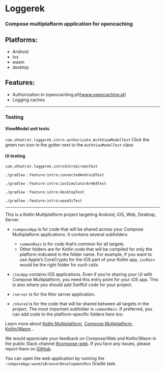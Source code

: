 # Loggerek

### Compose multiplaftorm application for opencaching

## Platforms:
- Android
- Ios
- wasm
- desktop

## Features:
- Authorization in (opencaching.pl)[www.opencaching.pl]
- Logging caches



--- 
### Testing

#### ViewModel unit tests

`com.shhatrat.loggerek.intro.authorizate.AuthViewModelTest`
Click the green run icon in the gutter next to the `AuthViewModelTest` class


#### Ui testing

`com.shhatrat.loggerek.introIntroScreenTest`
```android
./gradlew :feature:intro:connectedAndroidTest
```

```ios
./gradlew :feature:intro:iosSimulatorArm64Test
```

```desktop
./gradlew :feature:intro:desktopTest
```

```wasm
./gradlew :feature:intro:wasmJsTest
```

--- 

This is a Kotlin Multiplatform project targeting Android, iOS, Web, Desktop, Server.

* `/composeApp` is for code that will be shared across your Compose Multiplatform applications.
  It contains several subfolders:
    - `commonMain` is for code that’s common for all targets.
    - Other folders are for Kotlin code that will be compiled for only the platform indicated in the folder name.
      For example, if you want to use Apple’s CoreCrypto for the iOS part of your Kotlin app,
      `iosMain` would be the right folder for such calls.

* `/iosApp` contains iOS applications. Even if you’re sharing your UI with Compose Multiplatform,
  you need this entry point for your iOS app. This is also where you should add SwiftUI code for your project.

* `/server` is for the Ktor server application.

* `/shared` is for the code that will be shared between all targets in the project.
  The most important subfolder is `commonMain`. If preferred, you can add code to the platform-specific folders here too.


Learn more about [Kotlin Multiplatform](https://www.jetbrains.com/help/kotlin-multiplatform-dev/get-started.html),
[Compose Multiplatform](https://github.com/JetBrains/compose-multiplatform/#compose-multiplatform),
[Kotlin/Wasm](https://kotl.in/wasm/)…

We would appreciate your feedback on Compose/Web and Kotlin/Wasm in the public Slack channel [#compose-web](https://slack-chats.kotlinlang.org/c/compose-web).
If you face any issues, please report them on [GitHub](https://github.com/JetBrains/compose-multiplatform/issues).

You can open the web application by running the `:composeApp:wasmJsBrowserDevelopmentRun` Gradle task.